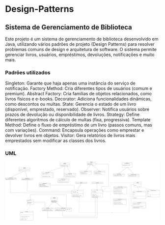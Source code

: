 ﻿# Design-Patterns

## Sistema de Gerenciamento de Biblioteca

Este projeto é um sistema de gerenciamento de biblioteca desenvolvido em Java, utilizando vários padrões de projeto (Design Patterns) para resolver problemas comuns de design e arquitetura de software. O sistema permite gerenciar livros, usuários, empréstimos, devoluções, notificações e muito mais.

### Padrões utilizados

Singleton: Garante que haja apenas uma instância do serviço de notificação.
Factory Method: Cria diferentes tipos de usuários (comum e premium).
Abstract Factory: Cria famílias de objetos relacionados, como livros físicos e e-books.
Decorator: Adiciona funcionalidades dinâmicas, como descontos ou multas.
State: Gerencia o estado de um livro (disponível, emprestado, reservado).
Observer: Notifica usuários sobre prazos de devolução ou disponibilidade de livros.
Strategy: Define diferentes algoritmos de cálculo de multas (fixa, progressiva).
Template Method: Define o fluxo de empréstimo de um livro (passos comuns, mas com variações).
Command: Encapsula operações como emprestar e devolver livros em objetos.
Visitor: Gera relatórios de livros mais emprestados sem modificar as classes dos livros.

### UML

![Home Page (1)](https://raw.githubusercontent.com/wellingtonengps/Design-Patterns/refs/heads/main/Design-Patterns.drawio.png)

